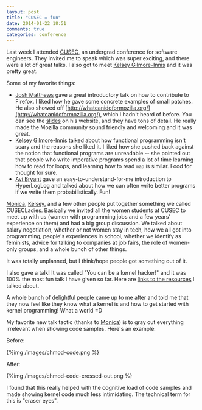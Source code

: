 ```yaml
---
layout: post
title: "CUSEC = fun"
date: 2014-01-22 18:51
comments: true
categories: conference
---
```


Last week I attended [CUSEC](http://2014.cusec.net/), an undergrad
conference for software engineers. They invited me to speak which was
super exciting, and there were a lot of great talks. I also got to
meet [Kelsey Gilmore-Innis](https://twitter.com/kelseyinnis) and it
was pretty great.

Some of my favorite things:
<!-- more -->

* [Josh Matthews](http://www.joshmatthews.net/) gave a great
  introductory talk on how to contribute to Firefox. I liked how he
  gave some concrete examples of small patches. He also showed off
  [http://whatcanidoformozilla.org/](http://whatcanidoformozilla.org/),
  which I hadn't heard of before. You can see the
  [slides](http://www.joshmatthews.net/cusec14/) on his website, and
  they have tons of detail. He really made the Mozilla community sound
  friendly and welcoming and it was great.
* [Kelsey Gilmore-Innis](https://twitter.com/kelseyinnis) talked about
  how functional programming isn't scary and the reasons she liked it.
  I liked how she pushed back against the notion that functional
  programs are unreadable -- she pointed out that people who write
  imperative programs spend a lot of time learning how to read for
  loops, and learning how to read `map` is similar. Food for thought
  for sure.
* [Avi Bryant](https://twitter.com/avibryant) gave an
  easy-to-understand-for-me introduction to HyperLogLog and talked
  about how we can often write better programs if we write them
  probabilistically. Fun!

[Monica](http://twitter.com/notwaldorf),
[Kelsey](https://twitter.com/kelseyinnis), and a few other people put
together something we called CUSECLadies. Basically we invited all the
women students at CUSEC to meet up with us (women with programming
jobs and a few years' experience on them) and had a big group
discussion. We talked about salary negotiation, whether or not women
stay in tech, how we all got into programming, people's experiences in
school, whether we identify as feminists, advice for talking to
companies at job fairs, the role of women-only groups, and a whole
bunch of other things.

It was totally unplanned, but I think/hope people got something out of
it. 

I also gave a talk! It was called "You can be a kernel hacker!" and it
was 100% the most fun talk I have given so far. Here are
[links to the resources](http://bit.ly/kernelfun) I talked about.

A whole bunch of delightful people came up to me after and told me
that they now feel like they know what a kernel is and how to get
started with kernel programming! What a world =D

My favorite new talk tactic (thanks to
[Monica](http://twitter.com/notwaldorf)) is to gray out everything
irrelevant when showing code samples. Here's an example:

Before:

{%img /images/chmod-code.png %}

After:

{%img /images/chmod-code-crossed-out.png %}

I found that this really helped with the cognitive load of code
samples and made showing kernel code much less intimidating. The
technical term for this is "eraser eyes".

